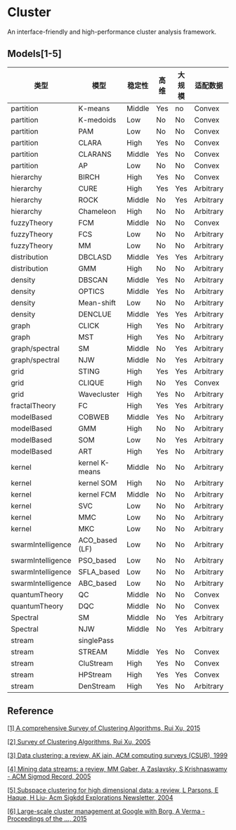 # Cluster
An interface-friendly and high-performance cluster analysis framework.

## Models[1-5]

| 类型              | 模型           | 稳定性 | 高维 | 大规模 | 适配数据  | 顺序敏感   | 异常敏感   |
| ----------------- | -------------- | ------ | ---- | ------ | --------- | ---------- | ---------- |
| partition         | K-means        | Middle | Yes  | no     | Convex    | Highly     | Highly     |
| partition         | K-medoids      | Low    | No   | No     | Convex    | Moderately | Little     |
| partition         | PAM            | Low    | No   | No     | Convex    | Moderately | Little     |
| partition         | CLARA          | High   | Yes  | No     | Convex    | Moderately | Little     |
| partition         | CLARANS        | Middle | Yes  | No     | Convex    | Highly     | Little     |
| partition         | AP             | Low    | No   | No     | Convex    | Moderately | Little     |
| hierarchy         | BIRCH          | High   | Yes  | No     | Convex    | Moderately | Little     |
| hierarchy         | CURE           | High   | Yes  | Yes    | Arbitrary | Moderately | Little     |
| hierarchy         | ROCK           | Middle | No   | Yes    | Arbitrary | Moderately | Little     |
| hierarchy         | Chameleon      | High   | No   | No     | Arbitrary | Moderately | Little     |
| fuzzyTheory       | FCM            | Middle | No   | No     | Convex    | Moderately | Highly     |
| fuzzyTheory       | FCS            | Low    | No   | No     | Arbitrary | Moderately | Highly     |
| fuzzyTheory       | MM             | Low    | No   | No     | Arbitrary | Moderately | Little     |
| distribution      | DBCLASD        | Middle | Yes  | Yes    | Arbitrary | Little     | Little     |
| distribution      | GMM            | High   | No   | No     | Arbitrary | Highly     | Little     |
| density           | DBSCAN         | Middle | Yes  | No     | Arbitrary | Moderately | Little     |
| density           | OPTICS         | Middle | Yes  | No     | Arbitrary | Little     | Little     |
| density           | Mean-shift     | Low    | No   | No     | Arbitrary | Little     | Little     |
| density           | DENCLUE        | Middle | Yes  | Yes    | Arbitrary | Moderately | Little     |
| graph             | CLICK          | High   | Yes  | No     | Arbitrary | Highly     | Highly     |
| graph             | MST            | High   | Yes  | No     | Arbitrary | Highly     | Highly     |
| graph/spectral    | SM             | Middle | No   | Yes    | Arbitrary | Little     | Little     |
| graph/spectral    | NJW            | Middle | No   | Yes    | Arbitrary | Little     | Little     |
| grid              | STING          | High   | Yes  | Yes    | Arbitrary | Little     | Little     |
| grid              | CLIQUE         | High   | No   | Yes    | Convex    | Little     | Moderately |
| grid              | Wavecluster    | High   | Yes  | No     | Arbitrary | Little     |            |
| fractalTheory     | FC             | High   | Yes  | Yes    | Arbitrary | Highly     | Little     |
| modelBased        | COBWEB         | Middle | Yes  | No     | Arbitrary | Little     | Moderately |
| modelBased        | GMM            | High   | No   | No     | Arbitrary | Highly     | *          |
| modelBased        | SOM            | Low    | No   | Yes    | Arbitrary | Little     | Little     |
| modelBased        | ART            | High   | Yes  | No     | Arbitrary | Highly     | Highly     |
| kernel            | kernel K-means | Middle | No   | No     | Arbitrary | Moderately | Little     |
| kernel            | kernel SOM     | High   | No   | No     | Arbitrary | Little     | Little     |
| kernel            | kernel FCM     | Middle | No   | No     | Arbitrary | Moderately | Little     |
| kernel            | SVC            | Low    | No   | No     | Arbitrary | Little     | Little     |
| kernel            | MMC            | Low    | No   | No     | Arbitrary | Little     | Little     |
| kernel            | MKC            | Low    | No   | No     | Arbitrary | Little     | Little     |
| swarmIntelligence | ACO_based (LF) | Low    | No   | No     | Arbitrary | Little     | Highly     |
| swarmIntelligence | PSO_based      | Low    | No   | No     | Arbitrary | Moderately | moderately |
| swarmIntelligence | SFLA_based     | Low    | No   | No     | Arbitrary | Moderately | moderately |
| swarmIntelligence | ABC_based      | Low    | No   | No     | Arbitrary | Moderately | moderately |
| quantumTheory     | QC             | Middle | No   | No     | Convex    | Little     | Little     |
| quantumTheory     | DQC            | Middle | No   | No     | Convex    | Little     | Little     |
| Spectral          | SM             | Middle | No   | Yes    | Arbitrary | Little     | Little     |
| Spectral          | NJW            | Middle | No   | Yes    | Arbitrary | Little     | Little     |
| stream            | singlePass     |        |      |        |           |            |            |
| stream            | STREAM         | Middle | Yes  | No     | Convex    | Highly     | Highly     |
| stream            | CluStream      | High   | Yes  | No     | Convex    | Highly     | Highly     |
| stream            | HPStream       | High   | Yes  | Yes    | Convex    | Highly     | Highly     |
| stream            | DenStream      | High   | Yes  | No     | Arbitrary | Highly     | Little     |

## Reference

[[1] A comprehensive Survey of Clustering Algorithms, Rui Xu, 2015](https://link.springer.com/article/10.1007/s40745-015-0040-1)

[[2] Survey of Clustering Algorithms, Rui Xu, 2005]()

[[3] Data clustering: a review, AK jain, ACM computing surveys (CSUR), 1999](https://dl.acm.org/citation.cfm?id=331504)

[[4] Mining data streams: a review, MM Gaber, A Zaslavsky, S Krishnaswamy - ACM Sigmod Record, 2005](https://dl.acm.org/citation.cfm?id=1083789)

[[5] Subspace clustering for high dimensional data: a review, L Parsons, E Haque, H Liu- Acm Sigkdd Explorations Newsletter, 2004](https://dl.acm.org/citation.cfm?id=1007731)

[[6] Large-scale cluster management at Google with Borg, A Verma - Proceedings of the …, 2015](https://dl.acm.org/citation.cfm?id=2741964)

